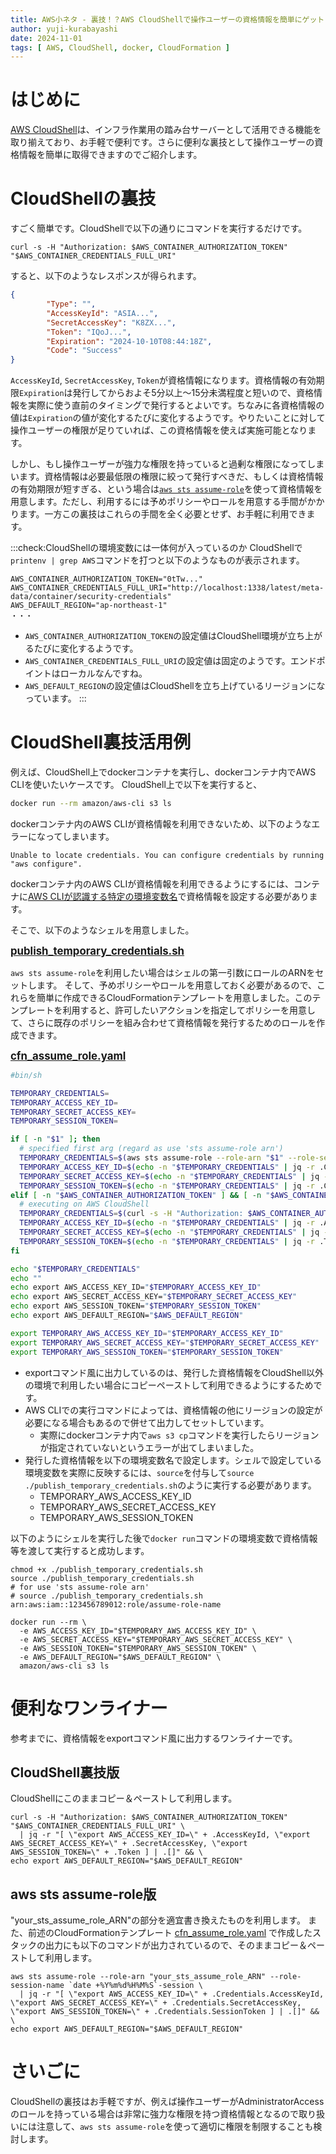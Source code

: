 ```yaml
---
title: AWS小ネタ - 裏技！？AWS CloudShellで操作ユーザーの資格情報を簡単にゲット！
author: yuji-kurabayashi
date: 2024-11-01
tags: [ AWS, CloudShell, docker, CloudFormation ]
---
```


# はじめに

[AWS CloudShell](https://docs.aws.amazon.com/ja_jp/cloudshell/latest/userguide/welcome.html)は、インフラ作業用の踏み台サーバーとして活用できる機能を取り揃えており、お手軽で便利です。さらに便利な裏技として操作ユーザーの資格情報を簡単に取得できますのでご紹介します。

# CloudShellの裏技

すごく簡単です。CloudShellで以下の通りにコマンドを実行するだけです。

```shell
curl -s -H "Authorization: $AWS_CONTAINER_AUTHORIZATION_TOKEN" "$AWS_CONTAINER_CREDENTIALS_FULL_URI"
```

すると、以下のようなレスポンスが得られます。

```json
{
        "Type": "",
        "AccessKeyId": "ASIA...",
        "SecretAccessKey": "K8ZX...",
        "Token": "IQoJ...",
        "Expiration": "2024-10-10T08:44:18Z",
        "Code": "Success"
}
```

`AccessKeyId`, `SecretAccessKey`, `Token`が資格情報になります。資格情報の有効期限`Expiration`は発行してからおよそ5分以上～15分未満程度と短いので、資格情報を実際に使う直前のタイミングで発行するとよいです。ちなみに各資格情報の値は`Expiration`の値が変化するたびに変化するようです。やりたいことに対して操作ユーザーの権限が足りていれば、この資格情報を使えば実施可能となります。

しかし、もし操作ユーザーが強力な権限を持っていると過剰な権限になってしまいます。資格情報は必要最低限の権限に絞って発行すべきだ、もしくは資格情報の有効期限が短すぎる、という場合は[`aws sts assume-role`](https://awscli.amazonaws.com/v2/documentation/api/latest/reference/sts/assume-role.html)を使って資格情報を用意します。ただし、利用するには予めポリシーやロールを用意する手間がかかります。一方この裏技はこれらの手間を全く必要とせず、お手軽に利用できます。

:::check:CloudShellの環境変数には一体何が入っているのか
CloudShellで`printenv | grep AWS`コマンドを打つと以下のようなものが表示されます。

```shell
AWS_CONTAINER_AUTHORIZATION_TOKEN="0tTw..."
AWS_CONTAINER_CREDENTIALS_FULL_URI="http://localhost:1338/latest/meta-data/container/security-credentials"
AWS_DEFAULT_REGION="ap-northeast-1"
・・・
```

* `AWS_CONTAINER_AUTHORIZATION_TOKEN`の設定値はCloudShell環境が立ち上がるたびに変化するようです。
* `AWS_CONTAINER_CREDENTIALS_FULL_URI`の設定値は固定のようです。エンドポイントはローカルなんですね。
* `AWS_DEFAULT_REGION`の設定値はCloudShellを立ち上げているリージョンになっています。
:::

# CloudShell裏技活用例

例えば、CloudShell上でdockerコンテナを実行し、dockerコンテナ内でAWS CLIを使いたいケースです。
CloudShell上で以下を実行すると、

```sh
docker run --rm amazon/aws-cli s3 ls
```

dockerコンテナ内のAWS CLIが資格情報を利用できないため、以下のようなエラーになってしまいます。

```
Unable to locate credentials. You can configure credentials by running "aws configure".
```

dockerコンテナ内のAWS CLIが資格情報を利用できるようにするには、コンテナに[AWS CLIが認識する特定の環境変数名](https://docs.aws.amazon.com/ja_jp/cli/latest/userguide/cli-configure-envvars.html)で資格情報を設定する必要があります。

そこで、以下のようなシェルを用意しました。

<span style="font-size: 120%;"><b>[publish_temporary_credentials.sh](https://github.com/yuji-kurabayashi/publish_temporary_credentials/blob/main/publish_temporary_credentials.sh)</b></span>

`aws sts assume-role`を利用したい場合はシェルの第一引数にロールのARNをセットします。
そして、予めポリシーやロールを用意しておく必要があるので、これらを簡単に作成できるCloudFormationテンプレートを用意しました。このテンプレートを利用すると、許可したいアクションを指定してポリシーを用意して、さらに既存のポリシーを組み合わせて資格情報を発行するためのロールを作成できます。

<span style="font-size: 120%;"><b>[cfn_assume_role.yaml](https://github.com/yuji-kurabayashi/publish_temporary_credentials/blob/main/cfn_assume_role.yaml)</b></span>

```shell:publish_temporary_credentials.sh
#bin/sh

TEMPORARY_CREDENTIALS=
TEMPORARY_ACCESS_KEY_ID=
TEMPORARY_SECRET_ACCESS_KEY=
TEMPORARY_SESSION_TOKEN=

if [ -n "$1" ]; then
  # specified first arg (regard as use 'sts assume-role arn')
  TEMPORARY_CREDENTIALS=$(aws sts assume-role --role-arn "$1" --role-session-name `date +%Y%m%d%H%M%S`-session)
  TEMPORARY_ACCESS_KEY_ID=$(echo -n "$TEMPORARY_CREDENTIALS" | jq -r .Credentials.AccessKeyId)
  TEMPORARY_SECRET_ACCESS_KEY=$(echo -n "$TEMPORARY_CREDENTIALS" | jq -r .Credentials.SecretAccessKey)
  TEMPORARY_SESSION_TOKEN=$(echo -n "$TEMPORARY_CREDENTIALS" | jq -r .Credentials.SessionToken)
elif [ -n "$AWS_CONTAINER_AUTHORIZATION_TOKEN" ] && [ -n "$AWS_CONTAINER_CREDENTIALS_FULL_URI" ]; then
  # executing on AWS CloudShell
  TEMPORARY_CREDENTIALS=$(curl -s -H "Authorization: $AWS_CONTAINER_AUTHORIZATION_TOKEN" "$AWS_CONTAINER_CREDENTIALS_FULL_URI")
  TEMPORARY_ACCESS_KEY_ID=$(echo -n "$TEMPORARY_CREDENTIALS" | jq -r .AccessKeyId)
  TEMPORARY_SECRET_ACCESS_KEY=$(echo -n "$TEMPORARY_CREDENTIALS" | jq -r .SecretAccessKey)
  TEMPORARY_SESSION_TOKEN=$(echo -n "$TEMPORARY_CREDENTIALS" | jq -r .Token)
fi

echo "$TEMPORARY_CREDENTIALS"
echo ""
echo export AWS_ACCESS_KEY_ID="$TEMPORARY_ACCESS_KEY_ID"
echo export AWS_SECRET_ACCESS_KEY="$TEMPORARY_SECRET_ACCESS_KEY"
echo export AWS_SESSION_TOKEN="$TEMPORARY_SESSION_TOKEN"
echo export AWS_DEFAULT_REGION="$AWS_DEFAULT_REGION"

export TEMPORARY_AWS_ACCESS_KEY_ID="$TEMPORARY_ACCESS_KEY_ID"
export TEMPORARY_AWS_SECRET_ACCESS_KEY="$TEMPORARY_SECRET_ACCESS_KEY"
export TEMPORARY_AWS_SESSION_TOKEN="$TEMPORARY_SESSION_TOKEN"
```

* exportコマンド風に出力しているのは、発行した資格情報をCloudShell以外の環境で利用したい場合にコピーペーストして利用できるようにするためです。
* AWS CLIでの実行コマンドによっては、資格情報の他にリージョンの設定が必要になる場合もあるので併せて出力してセットしています。
    * 実際にdockerコンテナ内で`aws s3 cp`コマンドを実行したらリージョンが指定されていないというエラーが出てしまいました。
* 発行した資格情報を以下の環境変数名で設定します。シェルで設定している環境変数を実際に反映するには、`source`を付与して`source ./publish_temporary_credentials.sh`のように実行する必要があります。
    * TEMPORARY_AWS_ACCESS_KEY_ID
    * TEMPORARY_AWS_SECRET_ACCESS_KEY
    * TEMPORARY_AWS_SESSION_TOKEN

以下のようにシェルを実行した後で`docker run`コマンドの環境変数で資格情報等を渡して実行すると成功します。

```shell
chmod +x ./publish_temporary_credentials.sh
source ./publish_temporary_credentials.sh
# for use 'sts assume-role arn'
# source ./publish_temporary_credentials.sh arn:aws:iam::123456789012:role/assume-role-name

docker run --rm \
  -e AWS_ACCESS_KEY_ID="$TEMPORARY_AWS_ACCESS_KEY_ID" \
  -e AWS_SECRET_ACCESS_KEY="$TEMPORARY_AWS_SECRET_ACCESS_KEY" \
  -e AWS_SESSION_TOKEN="$TEMPORARY_AWS_SESSION_TOKEN" \
  -e AWS_DEFAULT_REGION="$AWS_DEFAULT_REGION" \
  amazon/aws-cli s3 ls
```

# 便利なワンライナー

参考までに、資格情報をexportコマンド風に出力するワンライナーです。

## CloudShell裏技版

CloudShellにこのままコピー＆ペーストして利用します。

```shell
curl -s -H "Authorization: $AWS_CONTAINER_AUTHORIZATION_TOKEN" "$AWS_CONTAINER_CREDENTIALS_FULL_URI" \
  | jq -r "[ \"export AWS_ACCESS_KEY_ID=\" + .AccessKeyId, \"export AWS_SECRET_ACCESS_KEY=\" + .SecretAccessKey, \"export AWS_SESSION_TOKEN=\" + .Token ] | .[]" && \
echo export AWS_DEFAULT_REGION="$AWS_DEFAULT_REGION"
```

## aws sts assume-role版

"your_sts_assume_role_ARN"の部分を適宜書き換えたものを利用します。
また、前述のCloudFormationテンプレート [cfn_assume_role.yaml](https://github.com/yuji-kurabayashi/publish_temporary_credentials/blob/main/cfn_assume_role.yaml) で作成したスタックの出力にも以下のコマンドが出力されているので、そのままコピー＆ペーストして利用します。

```shell
aws sts assume-role --role-arn "your_sts_assume_role_ARN" --role-session-name `date +%Y%m%d%H%M%S`-session \
  | jq -r "[ \"export AWS_ACCESS_KEY_ID=\" + .Credentials.AccessKeyId, \"export AWS_SECRET_ACCESS_KEY=\" + .Credentials.SecretAccessKey, \"export AWS_SESSION_TOKEN=\" + .Credentials.SessionToken ] | .[]" && \
echo export AWS_DEFAULT_REGION="$AWS_DEFAULT_REGION"
```

# さいごに

CloudShellの裏技はお手軽ですが、例えば操作ユーザーがAdministratorAccessのロールを持っている場合は非常に強力な権限を持つ資格情報となるので取り扱いには注意して、`aws sts assume-role`を使って適切に権限を制限することも検討します。
